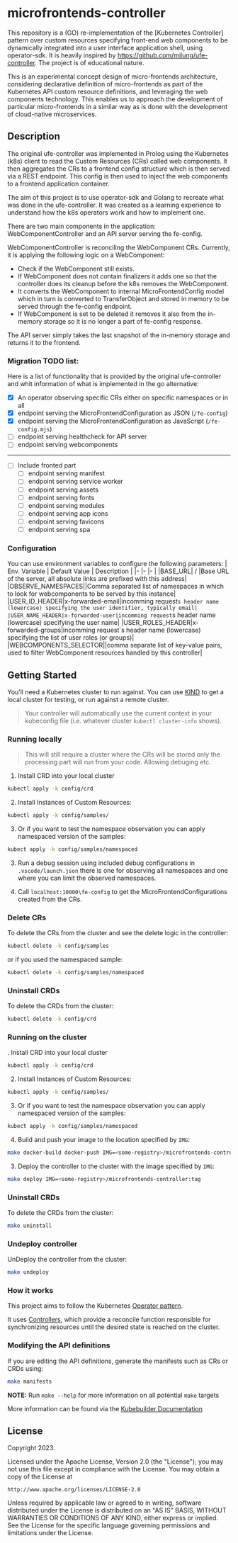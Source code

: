 # microfrontends-controller
This repository is a (GO) re-implementation of the [Kubernetes Controller] pattern over custom resources specifying front-end web components to be dynamically integrated into a user interface application shell, using operator-sdk. It is heavily inspired by https://github.com/milung/ufe-controller. The project is of educational nature.

This is an experimental concept design of micro-frontends architecture, considering declarative definition of micro-frontends as part of the Kubernetes API custom resource definitions, and leveraging the web components technology. This enables us to approach the development of particular micro-frontends in a similar way as is done with the development of cloud-native microservices.

## Description
The original ufe-controller was implemented in Prolog using the Kubernetes (k8s) client to read the Custom Resources (CRs) called web components. It then aggregates the CRs to a frontend config structure which is then served via a REST endpoint. This config is then used to inject the web components to a frontend application container.

The aim of this project is to use operator-sdk and Golang to recreate what was done in the ufe-controller. It was created as a learning experience to understand how the k8s operators work and how to implement one.

There are two main components in the application: WebComponentController and an API server serving the fe-config.

WebComponentController is reconciling the WebComponent CRs. Currently, it is applying the following logic on a WebComponent:

- Check if the WebComponent still exists.
- If WebComponent does not contain finalizers it adds one so that the controller does its cleanup before the k8s removes the WebComponent.
- It converts the WebComponent to internal MicroFrontendConfig model which in turn is converted to TransferObject and stored in memory to be served through the fe-config endpoint.
- If WebComponent is set to be deleted it removes it also from the in-memory storage so it is no longer a part of fe-config response.

The API server simply takes the last snapshot of the in-memory storage and returns it to the frontend.

### Migration TODO list:
Here is a list of functionality that is provided by the original ufe-controller and whit information of what is implemented in the go alternative:
- [x] An operator observing specific CRs either on specific namespaces or in all
- [x] endpoint serving the MicroFrontendConfiguration as JSON (`/fe-config`)
- [x] endpoint serving the MicroFrontendConfiguration as JavaScript (`/fe-config.mjs`)
- [ ] endpoint serving healthcheck for API server
- [ ] endpoint serving webcomponents
---
- [ ] Include fronted part
  - [ ] endpoint serving manifest
  - [ ] endpoint serving service worker
  - [ ] endpoint serving assets
  - [ ] endpoint serving fonts
  - [ ] endpoint serving modules
  - [ ] endpoint serving app icons
  - [ ] endpoint serving favicons
  - [ ] endpoint serving spa

### Configuration
You can use environment variables to configure the following parameters:
| Env. Variable | Default Value | Description |
|- |- |- |
|BASE_URL| / |Base URL of the server, all absolute links are prefixed with this address|
|OBSERVE_NAMESPACES||Comma separated list of namespaces in which to look for webcomponents to be served by this instance|
|USER_ID_HEADER|x-forwarded-email|incomming request`s header name (lowercase) specifying the user identifier, typically email|
|USER_NAME_HEADER|x-forwarded-user|incomming request`s header name (lowercase) specifying the user name|
|USER_ROLES_HEADER|x-forwarded-groups|incomming request`s header name (lowercase) specifying the list of user roles (or groups)|
|WEBCOMPONENTS_SELECTOR||comma separate list of key-value pairs, used to filter WebComponent resources handled by this controller|

## Getting Started
You’ll need a Kubernetes cluster to run against. You can use [KIND](https://sigs.k8s.io/kind) to get a local cluster for testing, or run against a remote cluster.

> Your controller will automatically use the current context in your kubeconfig file (i.e. whatever cluster `kubectl cluster-info` shows).

### Running locally
> This will still require a cluster where the CRs will be stored only the processing part will run from your code. Allowing debuging etc.
1. Install CRD into your local cluster
```sh
kubectl apply -k config/crd
```

2. Install Instances of Custom Resources:

```sh
kubectl apply -k config/samples/
```

3. Or if you want to test the namespace observation you can apply namespaced version of the samples:
```sh
kubect apply -k config/samples/namespaced
```

3. Run a debug session using included debug configurations in `.vscode/launch.json` there is one for observing all namespaces and one where you can limit the observed namespaces.

4. Call `localhost:10000\fe-config` to get the MicroFrontendConfigurations created from the CRs.
### Delete CRs
To delete the CRs from the cluster and see the delete logic in the controller:
```sh
kubectl delete -k config/samples
```
or if you used the namespaced sample:
```sh
kubectl delete -k config/samples/namespaced
```
### Uninstall CRDs
To delete the CRDs from the cluster:
```sh
kubectl delete -k config/crd
```

### Running on the cluster
. Install CRD into your local cluster
```sh
kubectl apply -k config/crd
```

2. Install Instances of Custom Resources:

```sh
kubectl apply -k config/samples/
```

3. Or if you want to test the namespace observation you can apply namespaced version of the samples:
```sh
kubect apply -k config/samples/namespaced
```

4. Build and push your image to the location specified by `IMG`:

```sh
make docker-build docker-push IMG=<some-registry>/microfrontends-controller:tag
```

3. Deploy the controller to the cluster with the image specified by `IMG`:

```sh
make deploy IMG=<some-registry>/microfrontends-controller:tag
```

### Uninstall CRDs
To delete the CRDs from the cluster:

```sh
make uninstall
```

### Undeploy controller
UnDeploy the controller from the cluster:

```sh
make undeploy
```

### How it works
This project aims to follow the Kubernetes [Operator pattern](https://kubernetes.io/docs/concepts/extend-kubernetes/operator/).

It uses [Controllers](https://kubernetes.io/docs/concepts/architecture/controller/),
which provide a reconcile function responsible for synchronizing resources until the desired state is reached on the cluster.

### Modifying the API definitions
If you are editing the API definitions, generate the manifests such as CRs or CRDs using:

```sh
make manifests
```

**NOTE:** Run `make --help` for more information on all potential `make` targets

More information can be found via the [Kubebuilder Documentation](https://book.kubebuilder.io/introduction.html)

## License

Copyright 2023.

Licensed under the Apache License, Version 2.0 (the "License");
you may not use this file except in compliance with the License.
You may obtain a copy of the License at

    http://www.apache.org/licenses/LICENSE-2.0

Unless required by applicable law or agreed to in writing, software
distributed under the License is distributed on an "AS IS" BASIS,
WITHOUT WARRANTIES OR CONDITIONS OF ANY KIND, either express or implied.
See the License for the specific language governing permissions and
limitations under the License.

